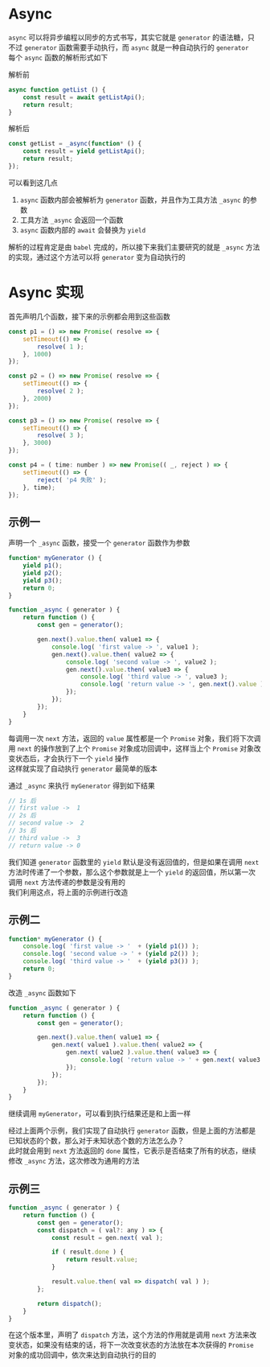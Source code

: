 # Async  
`async` 可以将异步编程以同步的方式书写，其实它就是 `generator` 的语法糖，只不过 `generator` 函数需要手动执行，而 `async` 就是一种自动执行的 `generator`   
每个 `async` 函数的解析形式如下  

解析前  
```javascript
async function getList () {
    const result = await getListApi();
    return result;
}
```  

解析后   
```javascript
const getList = _async(function* () {
    const result = yield getListApi();
    return result;
}); 
```

可以看到这几点  
1. `async` 函数内部会被解析为 `generator` 函数，并且作为工具方法 `_async` 的参数  
2. 工具方法 `_async` 会返回一个函数
3. `async` 函数内部的 `await` 会替换为 `yield`  

解析的过程肯定是由 `babel` 完成的，所以接下来我们主要研究的就是 `_async` 方法的实现，通过这个方法可以将 `generator` 变为自动执行的  

# Async 实现  
首先声明几个函数，接下来的示例都会用到这些函数  

```javascript
const p1 = () => new Promise( resolve => {
    setTimeout(() => {
        resolve( 1 );
    }, 1000)
});

const p2 = () => new Promise( resolve => {
    setTimeout(() => {
        resolve( 2 );
    }, 2000)
});

const p3 = () => new Promise( resolve => {
    setTimeout(() => {
        resolve( 3 );
    }, 3000)
});

const p4 = ( time: number ) => new Promise(( _, reject ) => {
    setTimeout(() => {
        reject( 'p4 失败' );
    }, time);
});
```  

## 示例一  
声明一个 `_async` 函数，接受一个 `generator` 函数作为参数  

```javascript  
function* myGenerator () {
    yield p1();
    yield p2();
    yield p3();
    return 0;
}

function _async ( generator ) {
    return function () {
        const gen = generator();

        gen.next().value.then( value1 => {
            console.log( 'first value -> ', value1 );
            gen.next().value.then( value2 => {
                console.log( 'second value -> ', value2 );
                gen.next().value.then( value3 => {
                    console.log( 'third value -> ', value3 );
                    console.log( 'return value -> ', gen.next().value );
                });
            });
        });
    }
}
```  
 
每调用一次 `next` 方法，返回的 `value` 属性都是一个 `Promise` 对象，我们将下次调用 `next` 的操作放到了上个 `Promise` 对象成功回调中，这样当上个 `Promise` 对象改变状态后，才会执行下一个 `yield` 操作  
这样就实现了自动执行 `generator` 最简单的版本  

通过 `_async` 来执行 `myGenerator` 得到如下结果  
```javascript
// 1s 后
// first value ->  1
// 2s 后
// second value ->  2
// 3s 后
// third value ->  3
// return value -> 0
```  

我们知道 `generator` 函数里的 `yield` 默认是没有返回值的，但是如果在调用 `next` 方法时传递了一个参数，那么这个参数就是上一个 `yield` 的返回值，所以第一次调用 `next` 方法传递的参数是没有用的  
我们利用这点，将上面的示例进行改造  

## 示例二  

```javascript
function* myGenerator () {
    console.log( 'first value -> '  + (yield p1()) );
    console.log( 'second value -> ' + (yield p2()) );
    console.log( 'third value -> '  + (yield p3()) );
    return 0;
}
```  

改造 `_async` 函数如下  

```javascript
function _async ( generator ) {
    return function () {
        const gen = generator();

        gen.next().value.then( value1 => {
            gen.next( value1 ).value.then( value2 => {
                gen.next( value2 ).value.then( value3 => {
                    console.log( 'return value -> ' + gen.next( value3 ).value );
                });
            });
        });
    }
}
```  

继续调用 `myGenerator`，可以看到执行结果还是和上面一样  

经过上面两个示例，我们实现了自动执行 `generator` 函数，但是上面的方法都是已知状态的个数，那么对于未知状态个数的方法怎么办？  
此时就会用到 `next` 方法返回的 `done` 属性，它表示是否结束了所有的状态，继续修改 `_async` 方法，这次修改为通用的方法  

## 示例三  
```javascript
function _async ( generator ) {
    return function () {
        const gen = generator();
        const dispatch = ( val?: any ) => {
            const result = gen.next( val );

            if ( result.done ) {
                return result.value;
            }

            result.value.then( val => dispatch( val ) );
        };

        return dispatch();
    }
}
```   

在这个版本里，声明了 `dispatch` 方法，这个方法的作用就是调用 `next` 方法来改变状态，如果没有结束的话，将下一次改变状态的方法放在本次获得的 `Promise` 对象的成功回调中，依次来达到自动执行的目的